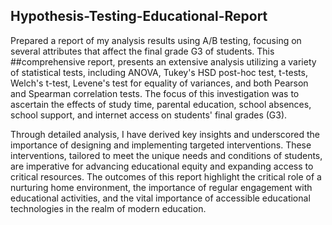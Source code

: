 ## Hypothesis-Testing-Educational-Report

Prepared a report of my analysis results using A/B testing, focusing on several attributes that affect the final grade G3 of students. This ##comprehensive report, presents an extensive analysis utilizing a variety of statistical tests, including ANOVA, Tukey's HSD post-hoc test, t-tests, Welch's t-test, Levene's test for equality of variances, and both Pearson and Spearman correlation tests. The focus of this investigation was to ascertain the effects of study time, parental education, school absences, school support, and internet access on students' final grades (G3).

Through detailed analysis, I have derived key insights and underscored the importance of designing and implementing targeted interventions. These interventions, tailored to meet the unique needs and conditions of students, are imperative for advancing educational equity and expanding access to critical resources. The outcomes of this report highlight the critical role of a nurturing home environment, the importance of regular engagement with educational activities, and the vital importance of accessible educational technologies in the realm of modern education.

